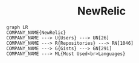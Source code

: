 <h1 align="center">NewRelic</h1>

```mermaid
graph LR
COMPANY_NAME{NewRelic}
COMPANY_NAME ---> U{Users} ---> UN[26]
COMPANY_NAME ---> R{Repositories} ---> RN[1046]
COMPANY_NAME ---> G{Gists} ---> GN[291]
COMPANY_NAME ---> ML{Most Used<br>Languages}
```
